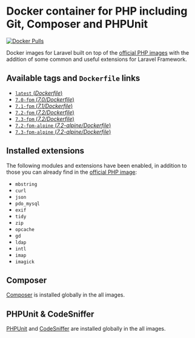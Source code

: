 # Docker container for PHP including Git, Composer and PHPUnit
[![Docker Pulls](https://img.shields.io/docker/pulls/karbon001/docker-laravel-php.svg)](https://hub.docker.com/r/karbon001/docker-laravel-php/)

Docker images for Laravel built on top of the [official PHP images](https://hub.docker.com/r/_/php/) with the addition of some common and useful extensions for Laravel Framework.

## Available tags and `Dockerfile` links
- [`latest` (_Dockerfile_)](https://github.com/kfkawalec/gitlab-ci-laravel-php/blob/master/Dockerfile)
- [`7.0-fpm` (_7.0/Dockerfile_)](https://github.com/kfkawalec/gitlab-ci-laravel-php/blob/master/7.0/Dockerfile)
- [`7.1-fpm` (_7.1/Dockerfile_)](https://github.com/kfkawalec/gitlab-ci-laravel-php/blob/master/7.1/Dockerfile)
- [`7.2-fpm` (_7.2/Dockerfile_)](https://github.com/kfkawalec/gitlab-ci-laravel-php/blob/master/7.2/Dockerfile)
- [`7.3-fpm` (_7.2/Dockerfile_)](https://github.com/kfkawalec/gitlab-ci-laravel-php/blob/master/7.3/Dockerfile)
- [`7.2-fpm-alpine` (_7.2-alpine/Dockerfile_)](https://github.com/kfkawalec/gitlab-ci-laravel-php/blob/master/7.2-alpine/Dockerfile)
- [`7.3-fpm-alpine` (_7.2-alpine/Dockerfile_)](https://github.com/kfkawalec/gitlab-ci-laravel-php/blob/master/7.3-alpine/Dockerfile)

## Installed extensions
The following modules and extensions have been enabled,
in addition to those you can already find in the [official PHP image](https://hub.docker.com/r/_/php/):

- `mbstring`
- `curl`
- `json`
- `pdo_mysql`
- `exif`
- `tidy`
- `zip`
- `opcache`
- `gd`
- `ldap`
- `intl`
- `imap`
- `imagick`

## Composer
[Composer](https://getcomposer.org) is installed globally in the all images.

## PHPUnit & CodeSniffer
[PHPUnit](https://phpunit.de/) and [CodeSniffer](https://github.com/squizlabs/PHP_CodeSniffer) are installed globally in the all images.
